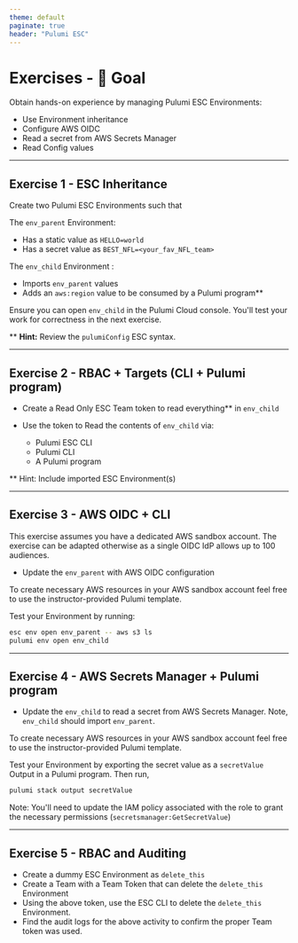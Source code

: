 ```yaml
---
theme: default
paginate: true
header: "Pulumi ESC"
---
```

# Exercises - 🎯 Goal

Obtain hands-on experience by managing Pulumi ESC Environments:

- Use Environment inheritance
- Configure AWS OIDC
- Read a secret from AWS Secrets Manager
- Read Config values

---

## Exercise 1 - ESC Inheritance

Create two Pulumi ESC Environments such that

The `env_parent` Environment:

- Has a static value as `HELLO=world`
- Has a secret value as `BEST_NFL=<your_fav_NFL_team>`

The `env_child` Environment :

- Imports `env_parent` values
- Adds an `aws:region` value to be consumed by a Pulumi program**

Ensure you can open `env_child` in the Pulumi Cloud console. You'll test your work for correctness in the next exercise.

** **Hint:** Review the `pulumiConfig` ESC syntax.

---

## Exercise 2 - RBAC + Targets (CLI + Pulumi program)

- Create a Read Only ESC Team token to read everything** in `env_child`
- Use the token to Read the contents of `env_child` via:

  - Pulumi ESC CLI
  - Pulumi CLI
  - A Pulumi program

** Hint: Include imported ESC Environment(s)

---

## Exercise 3 - AWS OIDC + CLI

This exercise assumes you have a dedicated AWS sandbox account. The exercise can be adapted otherwise as a single OIDC IdP allows up to 100 audiences.

- Update the `env_parent` with AWS OIDC configuration

To create necessary AWS resources in your AWS sandbox account feel free to use the instructor-provided Pulumi template.

Test your Environment by running:

```bash
esc env open env_parent -- aws s3 ls
pulumi env open env_child
```

---

## Exercise 4 - AWS Secrets Manager + Pulumi program

- Update the `env_child` to read a secret from AWS Secrets Manager. Note, `env_child` should import `env_parent`.

To create necessary AWS resources in your AWS sandbox account feel free to use the instructor-provided Pulumi template.

Test your Environment by exporting the secret value as a `secretValue` Output in a Pulumi program. Then run,

```bash
pulumi stack output secretValue
```

Note: You'll need to update the IAM policy associated with the role to grant the necessary permissions (`secretsmanager:GetSecretValue`)

---

## Exercise 5 - RBAC and Auditing

- Create a dummy ESC Environment as `delete_this`
- Create a Team with a Team Token that can delete the `delete_this` Environment
- Using the above token, use the ESC CLI to delete the `delete_this` Environment.
- Find the audit logs for the above activity to confirm the proper Team token was used.
